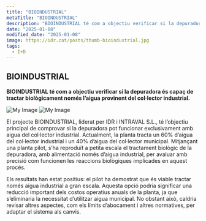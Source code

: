 ```yaml
---
title: "BIOINDUSTRIAL"
metaTitle: "BIOINDUSTRIAL"
description: "BIOINDUSTRIAL té com a objectiu verificar si la depuradora és capaç de tractar biològicament només l’aigua provinent del col·lector industrial."
date: "2025-01-08"
modified_date: "2025-01-08"
image: https://idr.cat/posts/thumb-bioindustrial.jpg
tags:
  - I+D
---
```


## BIOINDUSTRIAL

<!-- <img className="PostImg" src="https://www.idr.cat/posts/resalt1.jpg"> -->

<!-- #### Resum -->

<strong>BIOINDUSTRIAL té com a objectiu verificar si la depuradora és capaç de tractar biològicament només l’aigua provinent del col·lector industrial.</strong>

<!-- #### Explicació -->

![My Image](/posts//bioindustrial-1.svg)
![My Image](/posts//bioindustrial-2.svg)

El projecte BIOINDUSTRIAL, liderat per IDR i INTRAVAL S.L., té l’objectiu principal de comprovar si la depuradora pot funcionar exclusivament amb aigua del col·lector industrial. Actualment, la planta tracta un 60% d’aigua del col·lector industrial i un 40% d’aigua del col·lector municipal. Mitjançant una planta pilot, s’ha reproduït a petita escala el tractament biològic de la depuradora, amb alimentació només d’aigua industrial, per avaluar amb precisió com funcionen les reaccions biològiques implicades en aquest procés.

Els resultats han estat positius: el pilot ha demostrat que és viable tractar només aigua industrial a gran escala. Aquesta opció podria significar una reducció important dels costos operatius anuals de la planta, ja que s’eliminaria la necessitat d’utilitzar aigua municipal. No obstant això, caldria revisar altres aspectes, com els límits d’abocament i altres normatives, per adaptar el sistema als canvis.
